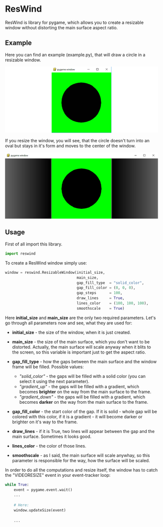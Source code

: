 # ResWind
ResWind is library for pygame, which allows you to create a resizable window without distorting the main surface aspect ratio.
## Example
Here you can find an example (example.py), that will draw a circle in a resizable window.

![Normal circle](/images/1.png)

If you resize the window, you will see, that the circle doesn't turn into an oval but stays in it's form and moves to the center of the window.

![Resized circle](/images/2.png)

## Usage
First of all import this library.
```python
import reswind
```
To create a ResWind window simply use:
```python
window = reswind.ResizableWindow(initial_size,
                                 main_size,
                                 gap_fill_type  = "solid_color",
                                 gap_fill_color = (0, 0, 0),
                                 gap_steps      = 100,
                                 draw_lines     = True,
                                 lines_color    = (100, 100, 100),
                                 smoothscale    = True)
```
Here **initial_size** and **main_size** are the only two required parameters. Let's go through all parameters now and see, what they are used for:
 * **initial_size**   - the size of the window, when it is just created.
 * **main_size**      - the size of the main surface, which you don't want to be distorted. Actually, the main surface will scale anyway when it blits to the screen, so this variable is important just to get the aspect ratio.
 * **gap_fill_type**  - how the gaps between the main surface and the window frame will be filled. Possible values:   
    * *"solid_color"* - the gaps will be filled with a solid color (you can select it using the next parameter).
    * *"gradient_up"* - the gaps will be filled with a gradient, which becomes **brighter** on the way from the main surface to the frame.
    * *"gradient_down"* - the gaps will be filled with a gradient, which becomes **darker** on the way from the main surface to the frame.

* **gap_fill_color**  - the start color of the gap. If it is solid - whole gap will be colored with this color, if it is a gradient - it will become darker or brighter on it's way to the frame.
* **draw_lines**      - if it is True, two lines will appear between the gap and the main surface. Sometimes it looks good.
* **lines_color**     - the color of those lines.
* **smoothscale**     - as I said, the main surface will scale anywhay, so this parameter is responsible for the way, how the surface will be scaled.

In order to do all the computations and resize itself, the window has to catch the "VIDEORESIZE" event in your event-tracker loop:
```python
while True:
    event = pygame.event.wait()
    ...

    # Here:
    window.updateSize(event) 

    ...
```
